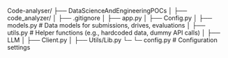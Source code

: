 Code-analyser/
├── DataScienceAndEngineeringPOCs
│   ├── code_analyzer/
│       ├── .gitignore
│       ├── app.py
│       ├── Config.py
│       ├── models.py  # Data models for submissions, drives, evaluations
│       ├── utils.py   # Helper functions (e.g., hardcoded data, dummy API calls)
│       ├── LLM
│           ├── Client.py
│           ├── Utils/Lib.py
└─          └─ config.py # Configuration settings
